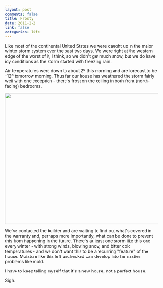 ```yaml
--- 
layout: post
comments: false
title: Frosty
date: 2011-2-2
link: false
categories: life
---
```

Like most of the continental United States we were caught up in the major winter storm system over the past two days. We were right at the western edge of the worst of it, I think, so we didn't get much snow, but we do have icy conditions as the storm started with freezing rain.

Air temperatures were down to about 2º this morning and are forecast to be -12º tomorrow morning. Thus far our house has weathered the storm fairly well with one exception - there's frost on the ceiling in both front (north-facing) bedrooms.
<p style="text-align: center;"><a href="http://zanshin.net/wp-content/uploads/2011/02/frost_on_ceiling.jpg"><img class="aligncenter size-full wp-image-2531" title="frost_on_ceiling" src="http://zanshin.net/wp-content/uploads/2011/02/frost_on_ceiling.jpg" alt="" width="576" height="432" /></a></p>
We've contacted the builder and are waiting to find out what's covered in the warranty and, perhaps more importantly, what can be done to prevent this from happening in the future. There's at least one storm like this one every winter - with strong winds, blowing snow, and bitter cold temperatures - and we don't want this to be a recurring "feature" of the house. Moisture like this left unchecked can develop into far nastier problems like mold.

I have to keep telling myself that it's a new house, not a perfect house.

Sigh.
